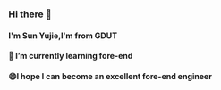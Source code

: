 ### Hi there 👋
#### I'm Sun Yujie,I'm from GDUT
#### 🌱 I’m currently learning fore-end
#### 😄I hope I can become an excellent fore-end engineer
<!--
**melodynewer/melodynewer** is a ✨ _special_ ✨ repository because its `README.md` (this file) appears on your GitHub profile.

Here are some ideas to get you started:

- 🔭 I’m currently working on ...
- 🌱 I’m currently learning ...
- 👯 I’m looking to collaborate on ...
- 🤔 I’m looking for help with ...
- 💬 Ask me about ...
- 📫 How to reach me: ...
- 😄 Pronouns: ...
- ⚡ Fun fact: ...
-->


